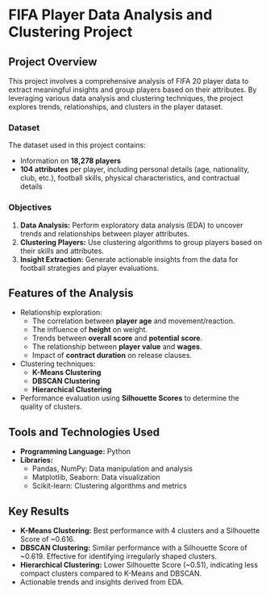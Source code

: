 # FIFA Player Data Analysis and Clustering Project

## Project Overview
This project involves a comprehensive analysis of FIFA 20 player data to extract meaningful insights and group players based on their attributes. By leveraging various data analysis and clustering techniques, the project explores trends, relationships, and clusters in the player dataset.

### Dataset
The dataset used in this project contains:
- Information on **18,278 players**
- **104 attributes** per player, including personal details (age, nationality, club, etc.), football skills, physical characteristics, and contractual details

### Objectives
1. **Data Analysis:** Perform exploratory data analysis (EDA) to uncover trends and relationships between player attributes.
2. **Clustering Players:** Use clustering algorithms to group players based on their skills and attributes.
3. **Insight Extraction:** Generate actionable insights from the data for football strategies and player evaluations.

## Features of the Analysis
- Relationship exploration:
  - The correlation between **player age** and movement/reaction.
  - The influence of **height** on weight.
  - Trends between **overall score** and **potential score**.
  - The relationship between **player value** and **wages**.
  - Impact of **contract duration** on release clauses.
- Clustering techniques:
  - **K-Means Clustering**
  - **DBSCAN Clustering**
  - **Hierarchical Clustering**
- Performance evaluation using **Silhouette Scores** to determine the quality of clusters.

## Tools and Technologies Used
- **Programming Language:** Python
- **Libraries:**
  - Pandas, NumPy: Data manipulation and analysis
  - Matplotlib, Seaborn: Data visualization
  - Scikit-learn: Clustering algorithms and metrics

## Key Results
- **K-Means Clustering:** Best performance with 4 clusters and a Silhouette Score of ~0.616.
- **DBSCAN Clustering:** Similar performance with a Silhouette Score of ~0.619. Effective for identifying irregularly shaped clusters.
- **Hierarchical Clustering:** Lower Silhouette Score (~0.51), indicating less compact clusters compared to K-Means and DBSCAN.
- Actionable trends and insights derived from EDA.
  
